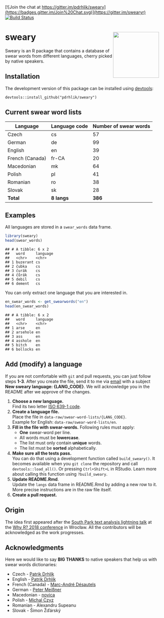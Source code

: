 
<!-- README.md is generated from README.Rmd. Please edit this file. -->

[![Join the chat at
https://gitter.im/pdrhlik/sweary](https://badges.gitter.im/Join%20Chat.svg)](https://gitter.im/swearyr)
[![Build
Status](https://travis-ci.org/pdrhlik/sweary.svg?branch=master)](https://travis-ci.org/pdrhlik/sweary)

# sweary <img src="sticker/sweary-sticker.png" align="right" width="150" />

Sweary is an R package that contains a database of swear words from
different languages, cherry picked by native speakers.

## Installation

The development version of this package can be installed using
[devtools](https://github.com/r-lib/devtools):

    devtools::install_github("pdrhlik/sweary")

## Current swear word lists

| Language        | Language code | Number of swear words |
| --------------- | ------------- | --------------------- |
| Czech           | cs            | 57                    |
| German          | de            | 99                    |
| English         | en            | 39                    |
| French (Canada) | fr-CA         | 20                    |
| Macedonian      | mk            | 64                    |
| Polish          | pl            | 41                    |
| Romanian        | ro            | 38                    |
| Slovak          | sk            | 28                    |
| **Total**       | **8 langs**   | **386**               |

## Examples

All languages are stored in a `swear_words` data frame.

``` r
library(sweary)
head(swear_words)
```

    ## # A tibble: 6 x 2
    ##   word     language
    ##   <chr>    <chr>   
    ## 1 buzerant cs      
    ## 2 čubka    cs      
    ## 3 čurák    cs      
    ## 4 čůrák    cs      
    ## 5 debil    cs      
    ## 6 dement   cs

You can only extract one language that you are interested in.

``` r
en_swear_words <- get_swearwords("en")
head(en_swear_words)
```

    ## # A tibble: 6 x 2
    ##   word     language
    ##   <chr>    <chr>   
    ## 1 arse     en      
    ## 2 arsehole en      
    ## 3 ass      en      
    ## 4 asshole  en      
    ## 5 bitch    en      
    ## 6 bollocks en

## Add (modify) a language

If you are not comfortable with `git` and pull requests, you can just
follow steps **1-3**. After you create the file, send it to me via
[email](mailto:patrik.drhlik@gmail.com) with a subject **New sweary
language: {LANG\_CODE}**. We will acknowledge you in the README after we
approve of the changes.

1.  **Choose a new language.**  
    Find its two letter [ISO 639-1
    code](https://en.wikipedia.org/wiki/List_of_ISO_639-1_codes).
2.  **Create a language file.**  
    Place the file in `data-raw/swear-word-lists/{LANG_CODE}`.  
    Example for English: `data-raw/swear-word-lists/en`.
3.  **Fill in the file with swear-words.** Following rules must apply:
      - **One** swear-word per line.
      - All words must be **lowercase**.
      - The list must only contain **unique** words.
      - The list must be **sorted** alphabetically.
4.  **Make sure all the tests pass.**  
    You can do that using a development function called
    `build_sweary()`. It becomes available when you `git clone` the
    repository and call `devtools::load_all()`. Or pressing
    `Ctrl+Shift+L` in RStudio. Learn more about calling this function
    using `?build_sweary`.
5.  **Update README.Rmd**.  
    Update the `langs` data frame in README.Rmd by adding a new row to
    it. More precise instructions are in the raw file itself.
6.  **Create a pull request.**

## Origin

The idea first appeared after the [South Park text analysis lightning
talk](https://github.com/pdrhlik/southparktalk-whyr2018) at the [Why
R? 2018 conference](http://whyr2018.pl/) in Wrocław. All the
contributors will be acknowledged as the work progresses.

## Acknowledgments

Here we would like to say **BIG THANKS** to native speakers that help us
with swear words dictionaries:

  - Czech - [Patrik Drhlík](https://github.com/pdrhlik)
  - English - [Patrik Drhlík](https://github.com/pdrhlik)
  - French (Canada) - [Marc-André Désautels](https://github.com/desautm)
  - German - [Peter Meißner](https://github.com/petermeissner)
  - Macedonian - [novica](https://github.com/novica)
  - Polish - [Michal Czyz](https://github.com/mczyzj)
  - Romanian - Alexandru Supeanu
  - Slovak - Šimon Žďárský
